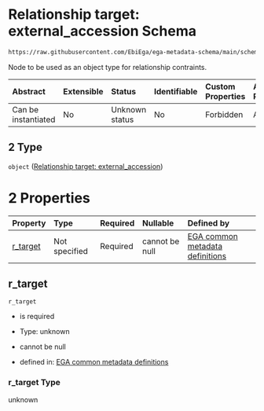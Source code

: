 # Relationship target: external\_accession Schema

```txt
https://raw.githubusercontent.com/EbiEga/ega-metadata-schema/main/schemas/EGA.protocol.json#/properties/protocol_relationships/items/allOf/1/anyOf/2/allOf/1/anyOf/2
```

Node to be used as an object type for relationship contraints.

| Abstract            | Extensible | Status         | Identifiable | Custom Properties | Additional Properties | Access Restrictions | Defined In                                                                       |
| :------------------ | :--------- | :------------- | :----------- | :---------------- | :-------------------- | :------------------ | :------------------------------------------------------------------------------- |
| Can be instantiated | No         | Unknown status | No           | Forbidden         | Allowed               | none                | [EGA.protocol.json\*](../../../schemas/EGA.protocol.json "open original schema") |

## 2 Type

`object` ([Relationship target: external\_accession](ega-12-definitions-relationship-target-external_accession.md))

# 2 Properties

| Property               | Type          | Required | Nullable       | Defined by                                                                                                                                                                                                                                                                               |
| :--------------------- | :------------ | :------- | :------------- | :--------------------------------------------------------------------------------------------------------------------------------------------------------------------------------------------------------------------------------------------------------------------------------------- |
| [r\_target](#r_target) | Not specified | Required | cannot be null | [EGA common metadata definitions](ega-12-definitions-relationship-target-external_accession-properties-r_target.md "https://raw.githubusercontent.com/EbiEga/ega-metadata-schema/main/schemas/EGA.common-definitions.json#/definitions/r-target-external_accession/properties/r_target") |

## r\_target



`r_target`

*   is required

*   Type: unknown

*   cannot be null

*   defined in: [EGA common metadata definitions](ega-12-definitions-relationship-target-external_accession-properties-r_target.md "https://raw.githubusercontent.com/EbiEga/ega-metadata-schema/main/schemas/EGA.common-definitions.json#/definitions/r-target-external_accession/properties/r_target")

### r\_target Type

unknown
